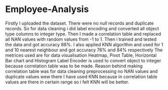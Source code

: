 # Employee-Analysis
Firstly I uploaded the dataset. There were no null records and duplicate records.
So for data cleaning i did label encoding and converted all object type columns to integer type.
Then I made a correlation table and replaced all NAN values with random values from -1 to 1.
Then i trained and tested the data and got accuracy 88%.
I also applied KNN algorithm and used for 1 and 10 nearest neighbour and got accuracy 76% and 84% respectively
The metrices used are for data visualisation Heatmap, Pivot Table, Horizontal Bar chart and Histogram
Label Encoder is used to convert object to integer because correlation table was to be made.
Reason behind making correlation table was for data cleaning preprocessing no NAN values and duplicate values wew there
I have used KNN because in correlation table values are there in certain range so i felt KNN will be better.
